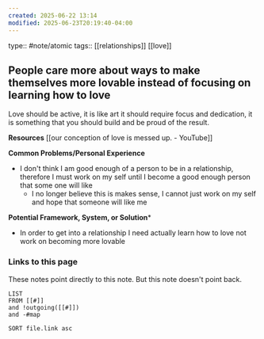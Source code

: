 ```yaml
---
created: 2025-06-22 13:14
modified: 2025-06-23T20:19:40-04:00
---
```

type:: #note/atomic
tags:: [[relationships]] [[love]]

## People care more about ways to make themselves more lovable instead of focusing on learning how to love

Love should be active, it is like art it should require focus and dedication, it is something that you should build and be proud of the result.

**Resources**
[[our conception of love is messed up. - YouTube]]

**Common Problems/Personal Experience**
- I don't think I am good enough of a person to be in a relationship, therefore I must work on my self until I become a good enough person that some one will like
	- I no longer believe this is makes sense, I cannot just work on my self and hope that someone will like me

**Potential Framework, System, or Solution***
- In order to get into a relationship I need actually learn how to love not work on becoming more lovable
### Links to this page
These notes point directly to this note. But this note doesn't point back.
```dataview
LIST
FROM [[#]]
and !outgoing([[#]])
and -#map

SORT file.link asc
```
